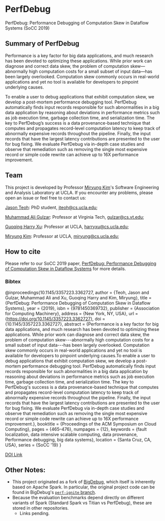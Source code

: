# PerfDebug
PerfDebug: Performance Debugging of Computation Skew in Dataflow Systems (SoCC 2019)

## Summary of PerfDebug
Performance is a key factor for big data applications, and much research has been devoted to optimizing these applications. While prior work can diagnose and correct data skew, the problem of computation skew—abnormally high computation costs for a small subset of input data—has been largely overlooked. Computation skew commonly occurs in real-world applications and yet no tool is available for developers to pinpoint underlying causes. 

To enable a user to debug applications that exhibit computation skew, we develop a post-mortem performance debugging tool. PerfDebug automatically finds input records responsible for such abnormalities in a big data application by reasoning about deviations in performance metrics such as job execution time, garbage collection time, and serialization time. The key to PerfDebug’s success is a data provenance-based technique that computes and propagates record-level computation latency to keep track of abnormally expensive records throughout the pipeline. Finally, the input records that have the largest latency contributions are presented to the user for bug fixing. We evaluate PerfDebug via in-depth case studies and observe that remediation such as removing the single most expensive record or simple code rewrite can achieve up to 16X performance improvement.

## Team
This project is developed by Professor [Miryung Kim](http://web.cs.ucla.edu/~miryung/)'s Software Engineering and Analysis Laboratory at UCLA. 
If you encounter any problems, please open an issue or feel free to contact us:

[Jason Teoh](http://https://jiateoh.github.io/): PhD student, jteoh@cs.ucla.edu;

[Muhammad Ali Gulzar](https://people.cs.vt.edu/~gulzar/): Professor at Virginia Tech, gulzar@cs.vt.edu;

[Guoqing Harry Xu](http://web.cs.ucla.edu/~harryxu/): Professor at UCLA, harryxu@cs.ucla.edu;

[Miryung Kim](http://web.cs.ucla.edu/~miryung/): Professor at UCLA, miryung@cs.ucla.edu;

## How to cite 
Please refer to our SoCC 2019 paper, [PerfDebug: Performance Debugging of Computation Skew in Dataflow Systems](http://web.cs.ucla.edu/~miryung/Publications/socc2019-perfdebug-teoh.pdf) for more details. 

### Bibtex  
@inproceedings{10.1145/3357223.3362727,
author = {Teoh, Jason and Gulzar, Muhammad Ali and Xu, Guoqing Harry and Kim, Miryung},
title = {PerfDebug: Performance Debugging of Computation Skew in Dataflow Systems},
year = {2019},
isbn = {9781450369732},
publisher = {Association for Computing Machinery},
address = {New York, NY, USA},
url = {https://doi.org/10.1145/3357223.3362727},
doi = {10.1145/3357223.3362727},
abstract = {Performance is a key factor for big data applications, and much research has been
devoted to optimizing these applications. While prior work can diagnose and correct
data skew, the problem of computation skew---abnormally high computation costs for
a small subset of input data---has been largely overlooked. Computation skew commonly
occurs in real-world applications and yet no tool is available for developers to pinpoint
underlying causes.To enable a user to debug applications that exhibit computation
skew, we develop a post-mortem performance debugging tool. PerfDebug automatically
finds input records responsible for such abnormalities in a big data application by
reasoning about deviations in performance metrics such as job execution time, garbage
collection time, and serialization time. The key to PerfDebug's success is a data
provenance-based technique that computes and propagates record-level computation latency
to keep track of abnormally expensive records throughout the pipeline. Finally, the
input records that have the largest latency contributions are presented to the user
for bug fixing. We evaluate PerfDebug via in-depth case studies and observe that remediation
such as removing the single most expensive record or simple code rewrite can achieve
up to 16X performance improvement.},
booktitle = {Proceedings of the ACM Symposium on Cloud Computing},
pages = {465–476},
numpages = {12},
keywords = {fault localization, data intensive scalable computing, data provenance, Performance debugging, big data systems},
location = {Santa Cruz, CA, USA},
series = {SoCC '19}
}

[DOI Link](https://doi.org/10.1145/3357223.3362727)

## Other Notes:
* This project originated as a fork of [BigDebug](https://github.com/UCLA-SEAL/BigDebug), which itself is inherently based on Apache Spark. In particular, the original project code can be found in BigDebug's [`perf-ignite` branch](https://github.com/UCLA-SEAL/BigDebug/tree/perfdebug-ignite).
* Because the evaluation benchmarks depend directly on different variants of Spark (Standard Spark vs Titian vs PerfDebug), these are stored in other repositories.
  * Links pending.

